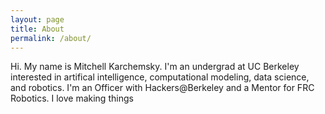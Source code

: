 ```yaml
---
layout: page
title: About
permalink: /about/
---
```


Hi. My name is Mitchell Karchemsky. I'm an undergrad at UC Berkeley interested in artifical intelligence, computational modeling, data science, and robotics. I'm an Officer with Hackers@Berkeley and a Mentor for FRC Robotics. I love making things 
